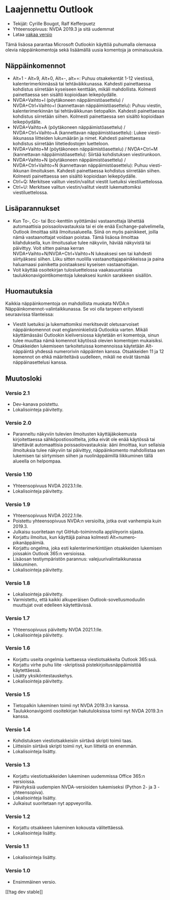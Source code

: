 # Laajennettu Outlook #

* Tekijät: Cyrille Bougot, Ralf Kefferpuetz
* Yhteensopivuus: NVDA 2019.3 ja sitä uudemmat
* Lataa [vakaa versio][1]

Tämä lisäosa parantaa Microsoft Outlookin käyttöä puhumalla olemassa olevia
näppäinkomentoja sekä lisäämällä uusia komentoja ja ominaisuuksia.

## Näppäinkomennot

* Alt+1 - Alt+9, Alt+0, Alt+-, alt+=: Puhuu otsakekentät 1-12 viestissä,
  kalenterimerkinnässä tai tehtäväikkunassa. Kahdesti painettaessa kohdistus
  siirretään kyseiseen kenttään, mikäli mahdollista. Kolmesti painettaessa
  sen sisältö kopioidaan leikepöydälle.
* NVDA+Vaihto+I (pöytäkoneen näppäimistöasettelu) / NVDA+Ctrl+Vaihto+I
  (kannettavan näppäimistöasettelu): Puhuu viestin, kalenterimerkinnän tai
  tehtäväikkunan tietopalkin. Kahdesti painettaessa kohdistus siirretään
  siihen. Kolmesti painettaessa sen sisältö kopioidaan leikepöydälle.
* NVDA+Vaihto+A (pöytäkoneen näppäimistöasettelu) / NVDA+Ctrl+Vaihto+A
  (kannettavan näppäimistöasettelu): Lukee viesti-ikkunassa liitteiden
  lukumäärän ja nimet. Kahdesti painettaessa kohdistus siirretään
  liitetiedostojen luetteloon.
* NVDA+Vaihto+M (pöytäkoneen näppäimistöasettelu) / NVDA+Ctrl+M (kannettavan
  näppäimistöasettelu): Siirtää kohdistuksen viestirunkoon.
* NVDA+Vaihto+N (pöytäkoneen näppäimistöasettelu) / NVDA+Ctrl+Vaihto+N
  (kannettavan näppäimistöasettelu): Puhuu viesti-ikkunan
  ilmoituksen. Kahdesti painettaessa kohdistus siirretään siihen. Kolmesti
  painettaessa sen sisältö kopioidaan leikepöydälle.
* Ctrl+Q: Merkitsee valitun viestin/valitut viestit luetuiksi
  viestiluettelossa.
* Ctrl+U: Merkitsee valitun viestin/valitut viestit lukemattomiksi
  viestiluettelossa.

## Lisäparannukset

* Kun To-, Cc- tai Bcc-kenttiin syöttämäsi vastaanottaja lähettää
  automaattisia poissaolovastauksia tai ei ole enää Exchange-palvelimella,
  Outlook ilmoittaa siitä ilmoitusalueella. Siinä on myös painikkeet, joilla
  nämä vastaanottajat voidaan poistaa. Tämä lisäosa ilmoittaa kilahduksella,
  kun ilmoitusalue tulee näkyviin, häviää näkyvistä tai päivittyy. Voit
  sitten painaa kerran NVDA+Vaihto+N/NVDA+Ctrl+Vaihto+N lukeaksesi sen tai
  kahdesti siirtyäksesi siihen. Liiku sitten nuolilla
  vastaanottajapainikkeissa ja paina haluamaasi painiketta poistaaksesi
  kyseisen vastaanottajan.
* Voit käyttää osoitekirjan tulosluettelossa vaakasuuntaisia
  taulukkonavigointikomentoja lukeaksesi kunkin sarakkeen sisällön.
  
## Huomautuksia

Kaikkia näppäinkomentoja on mahdollista muokata NVDA:n
Näppäinkomennot-valintaikkunassa. Se voi olla tarpeen erityisesti
seuraavissa tilanteissa:

* Viestit luetuiksi ja lukemattomiksi merkitsevät oletusarvoiset
  näppäinkomennot ovat englanninkielistä Outlookia varten. Mikäli
  käyttämässäsi Outlookin kieliversiossa käytetään eri komentoja, sinun
  tulee muuttaa nämä komennot käytössä olevien komentojen mukaisiksi.
* Otsakkeiden lukemiseen tarkoitetuissa komennoissa käytetään Alt-näppäintä
  yhdessä numerorivin näppäinten kanssa. Otsakkeiden 11 ja 12 komennot on
  ehkä määriteltävä uudelleen, mikäli ne eivät täsmää näppäinasettelusi
  kanssa.

## Muutosloki

### Versio 2.1

* Dev-kanava poistettu.
* Lokalisointeja päivitetty.

### Versio 2.0

* Paranneltu näkyviin tulevien ilmoitusten käyttäjäkokemusta kirjoitettaessa
  sähköpostiosoitteita, jotka eivät ole enää käytössä tai lähettävät
  automaattisia poissaolovastauksia: ääni ilmoittaa, kun sellaisia
  ilmoituksia tulee näkyviin tai päivittyy, näppäinkomento mahdollistaa sen
  lukemisen tai siirtymisen siihen ja nuolinäppäimillä liikkuminen tällä
  alueella on helpompaa.

### Versio 1.10

* Yhteensopivuus NVDA 2023.1:lle.
* Lokalisointeja päivitetty.

### Versio 1.9

* Yhteensopivuus NVDA 2022.1:lle.
* Poistettu yhteensopivuus NVDA:n versioilta, jotka ovat vanhempia kuin
  2019.3.
* Julkaisu suoritetaan nyt GitHub-toiminnolla appVeyorin sijasta.
* Korjattu ilmoitus, kun käyttäjä painaa kolmesti Alt+numero-pikanäppäimiä.
* Korjattu ongelma, joka esti kalenterimerkintöjen otsakkeiden lukemisen
  joissakin Outlook 365:n versioissa.
* Lisäosan testiympäristön parannus: valejuurivalintaikkunassa liikkuminen.
* Lokalisointeja päivitetty.

### Versio 1.8

* Lokalisointeja päivitetty.
* Varmistettu, että kaikki alkuperäisen Outlook-sovellusmoduulin muuttujat
  ovat edelleen käytettävissä.

### Versio 1.7

* Yhteensopivuus päivitetty NVDA 2021.1:lle.
* Lokalisointeja päivitetty.

### Versio 1.6

* Korjattu useita ongelmia luettaessa viestiotsakkeita Outlook 365:ssä.
* Korjattu virhe  puhu liite -skriptissä pistekirjoitusnäppäimistöä
  käytettäessä.
* Lisätty yksiköntestauskehys.
* Lokalisointeja päivitetty.

### Versio 1.5

* Tietopalkin lukeminen toimii nyt NVDA 2019.3:n kanssa.
* Taulukkonavigointi osoitekirjan hakutuloksissa toimii nyt NVDA 2019.3:n
  kanssa.

### Versio 1.4

* Kohdistuksen viestiotsakkeisiin siirtävä skripti toimii taas.
* Liitteisiin siirtävä skripti toimii nyt, kun liitteitä on enemmän.
* Lokalisointeja lisätty.

### Versio 1.3

* Korjattu viestiotsakkeiden lukeminen uudemmissa Office 365:n versioissa.
* Päivityksiä uudempien NVDA-versioiden tukemiseksi (Python 2- ja 3
  -yhteensopiva).
* Lokalisointeja lisätty.
* Julkaisut suoritetaan nyt appveyorilla.

### Versio 1.2

* Korjattu otsakkeen lukeminen kokousta välitettäessä.
* Lokalisointeja lisätty.

### Versio 1.1

* Lokalisointeja lisätty.

### Versio 1.0

* Ensimmäinen versio.

[[!tag dev stable]]

[1]: https://www.nvaccess.org/addonStore/legacy?file=outlookextended
